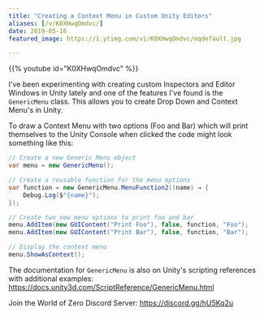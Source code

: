 ```yaml
---
title: "Creating a Context Menu in Custom Unity Editors"
aliases: [/v/K0XHwqOmdvc/]
date: 2019-05-16
featured_image: https://i.ytimg.com/vi/K0XHwqOmdvc/mqdefault.jpg

---
```


{{% youtube id="K0XHwqOmdvc" %}}

I've been experimenting with creating custom Inspectors and Editor Windows in Unity lately and one of the features I've found is the `GenericMenu` class. This allows you to create Drop Down and Context Menu's in Unity.

To draw a Context Menu with two options (Foo and Bar) which will print themselves to the Unity Console when clicked the code might look something like this:

```csharp
// Create a new Generic Menu object
var menu = new GenericMenu();

// Create a reusable function for the menu options
var function = new GenericMenu.MenuFunction2((name) ⇒ {
    Debug.Log($"{name}");
});

// Create two new menu options to print foo and bar
menu.AddItem(new GUIContent("Print Foo"), false, function, "Foo");
menu.AddItem(new GUIContent("Print Bar"), false, function, "Bar");

// Display the context menu
menu.ShowAsContext();
```

The documentation for `GenericMenu` is also on Unity's scripting references with additional examples: https://docs.unity3d.com/ScriptReference/GenericMenu.html

Join the World of Zero Discord Server: https://discord.gg/hU5Kq2u